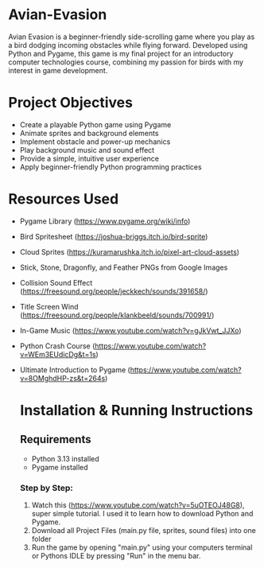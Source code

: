 # Avian-Evasion
Avian Evasion is a beginner-friendly side-scrolling game where you play as a bird dodging incoming obstacles while flying forward. Developed using Python and Pygame, this game is my final project for an introductory computer technologies course, combining my passion for birds with my interest in game development.

# Project Objectives
- Create a playable Python game using Pygame
- Animate sprites and background elements
- Implement obstacle and power-up mechanics
- Play background music and sound effect
- Provide a simple, intuitive user experience
- Apply beginner-friendly Python programming practices

# Resources Used
- Pygame Library (https://www.pygame.org/wiki/info)
- Bird Spritesheet (https://joshua-briggs.itch.io/bird-sprite)
- Cloud Sprites (https://kuramarushka.itch.io/pixel-art-cloud-assets)
- Stick, Stone, Dragonfly, and Feather PNGs from Google Images
- Collision Sound Effect (https://freesound.org/people/jeckkech/sounds/391658/)
- Title Screen Wind (https://freesound.org/people/klankbeeld/sounds/700991/)
- In-Game Music (https://www.youtube.com/watch?v=gJkVwt_JJXo)
- Python Crash Course (https://www.youtube.com/watch?v=WEm3EUdicDg&t=1s)
- Ultimate Introduction to Pygame (https://www.youtube.com/watch?v=8OMghdHP-zs&t=264s)

  # Installation & Running Instructions
  
  ## Requirements
  - Python 3.13 installed
  - Pygame installed
  
  ### Step by Step:
  1. Watch this (https://www.youtube.com/watch?v=5uOTEOJ48G8), super simple tutorial. I used it to learn how to download Python and Pygame.
  2. Download all Project Files (main.py file, sprites, sound files) into one folder
  3. Run the game by opening "main.py" using your computers terminal or Pythons IDLE by pressing "Run" in the menu bar.
  
